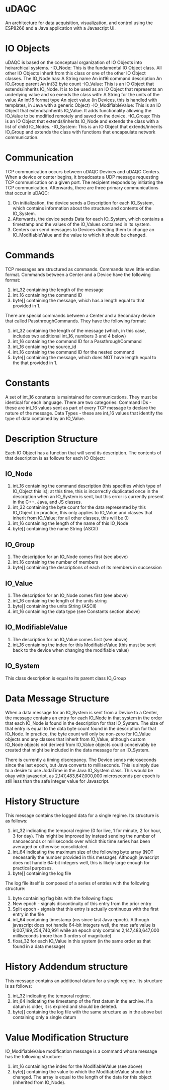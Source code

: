 # uDAQC
An architecture for data acquisition, visualization, and control using the ESP8266 and a Java application with a Javascript UI.

# IO Objects
uDAQC is based on the conceptual organization of IO Objects into heirarchical systems.
-IO_Node: This is the fundamental IO Object class. All other IO Objects inherit from this class or one of the other IO Object classes. The IO_Node has:
  A String name
  An int16 command description
  An IO_Group parent
  An int32 byte count
-IO_Value: This is an IO Object that extends/inherits IO_Node. It is to be used as an IO Object that represents an underlying value and so exends the class with:
  A String for the units of the value
  An int16 format type
  An oject value (in Devices, this is handled with templates, in Java with a generic Object)
-IO_ModifiableValue: This is an IO Object that extends/inherits IO_Value. It adds functionality allowing the IO_Value to be modified remotely and saved on the device.
-IO_Group: This is an IO Object that extends/inherits IO_Node and extends the class with a list of child IO_Nodes.
-IO_System: This is an IO Object that extends/inherits IO_Group and extends the class with functions that encapsulate network communication.

# Communication
TCP communication occurs between uDAQC Devices and uDAQC Centers. When a device or center begins, it broadcasts a UDP message requesting TCP communication on a given port. The recipient responds by initiating the TCP communication.
Afterwards, there are three primary communications that occur in uDAQC:
1. On initialization, the device sends a Description for each IO_System, which contains information about the structure and contents of the IO_System.
2. Afterwards, the device sends Data for each IO_System, which contains a timestamp and the values of the IO_Values contained in its system.
3. Centers can send messages to Devices directing them to change an IO_ModifiableValue and the value to which it should be changed.

# Commands
TCP messages are structured as commands.
Commands have little endian format.
Commands between a Center and a Device have the following format:
1. int_32 containing the length of the message
2. int_16 containing the command ID
3. byte[] containing the message, which has a length equal to that provided in 1.

There are special commands between a Center and a Secondary device that called PassthroughCommands. They have the following format:
1. int_32 containing the length of the message (which, in this case, includes two additional int_16, numbers 3 and 4 below)
2. int_16 containing the command ID for a PassthroughCommand
3. int_16 containing the source_id
4. int_16 containing the command ID for the nested command
5. byte[] containing the message, which does NOT have length equal to the that provided in 1.

# Constants
A set of int_16 constants is maintained for communications. They must be identical for each language. There are two categories:
Command IDs - these are int_16 values sent as part of every TCP message to declare the nature of the message.
Data Types - these are int_16 values that identify the type of data contained by an IO_Value.

# Description Structure
Each IO Object has a function that will send its description. The contents of that description is as follows for each IO Object:
## IO_Node
1. int_16 containing the command description (this specifies which type of IO_Object this is); at this time, this is incorrectly duplicated once in the description when an IO_System is sent, but this error is currently present in the C++, Java, and JS classes.
2. int_32 containing the byte count for the data represented by this IO_Object (in practice, this only applies to IO_Value and classes that inherit from IO_Value; for all other classes, this will be 0)
3. int_16 containing the length of the name of this IO_Node
4. byte[] containing the name String (ASCII)
## IO_Group
1. The description for an IO_Node comes first (see above)
2. int_16 containing the number of members
3. byte[] containing the descriptions of each of its members in succession
## IO_Value
1. The description for an IO_Node comes first (see above)
2. int_16 containing the length of the units string
3. byte[] containing the units String (ASCII)
4. int_16 containing the data type (see Constants section above)
## IO_ModifiableValue
1. The description for an IO_Value comes first (see above)
2. int_16 containing the index for this ModifiableValue (this must be sent back to the device when changing the modifiable value)
## IO_System
This class description is equal to its parent class IO_Group

# Data Message Structure
When a data message for an IO_System is sent from a Device to a Center, the message contains an entry for each IO_Node in that system in the order that each IO_Node is found in the description for that IO_System. The size of that entry is equal to the data byte count found in the description for that IO_Node. In practice, the byte count will only be non-zero for IO_Value objects and any classes that inherit from IO_Value, although custom IO_Node objects not derived from IO_Value objects could conceivably be created that might be included in the data message for an IO_System.

There is currently a timing discrepancy. The Device sends microseconds since the last epoch, but Java converts to milliseconds. This is simply due to a desire to use JodaTime in the Java IO_System class. This would be okay with javascript, as 2,147,483,647,000,000 microseconds per epoch is still less than the safe integer value for Javascript.

# History Structure
This message contains the logged data for a single regime. Its structure is as follows:
1. int_32 indicating the temporal regime (0 for live, 1 for minute, 2 for hour, 3 for day). This might be improved by instead sending the number of nanoseconds or milliseconds over which this time series has been averaged or otherwise consolidated.
2. int_64 indicating the maximum size of the following byte array (NOT necessarily the number provided in this message). Although javascript does not handle 64-bit integers well, this is likely large enough for practical purposes.
3. byte[] containing the log file

The log file itself is composed of a series of entries with the following structure:
1. byte containing flag bits with the following flags:
  1. New epoch - signals discontinuity of this entry from the prior entry
  2. Split epoch - signals that this entry is actually continuous with the first entry in the file
2. int_64 containing timestamp (ms since last Java epoch). Although javascript does not handle 64-bit integers well, the max safe value is 9,007,199,254,740,991 while an epoch only contains 2,147,483,647,000 milliseconds (more than 3 orders of magnitude)
3. float_32 for each IO_Value in this system (in the same order as that found in a data message)

# History Addendum structure
This message contains an additional datum for a single regime. Its structure is as follows:
1. int_32 indicating the temporal regime.
2. int_64 indicating the timestamp of the first datum in the archive. If a datum is older, it is expired and should be deleted.
3. byte[] containing the log file with the same structure as in the above but containing only a single datum

# Value Modification Structure
IO_ModifiableValue modification message is a command whose message has the following structure:
1. int_16 containing the index for the ModifiableValue (see above)
2. byte[] containing the value to which the ModifiableValue should be changed. The array is equal to the length of the data for this object (inherited from IO_Node).
